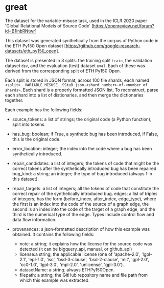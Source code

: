# great
The dataset for the variable-misuse task, used in the ICLR 2020 paper 'Global Relational Models of Source Code' [https://openreview.net/forum?id=B1lnbRNtwr]

This dataset was generated synthetically from the corpus of Python code in the
ETH Py150 Open dataset
[https://github.com/google-research-datasets/eth_py150_open].

The dataset is presented in 3 splits: the training split `train`, the validation
dataset `dev`, and the evaluation (test) dataset `eval`. Each of these was
derived from the corresponding split of ETH Py150 Open.

Each split is stored in JSON format, across 100 file shards, each named `<split>__VARIABLE_MISUSE__SStuB.json-<shard number>-of-<number of shards>`.
Each shard is a properly formatted JSON list. To reconstruct, parse each shard
into a list of distionaries, and then merge the dictionaries together.

Each example has the following fields:

* source_tokens: a list of strings; the original code (a Python function), split into tokens.

* has_bug: boolean; if True, a synthetic bug has been introduced, if False, this is the original code.

* error_location: integer; the index into the code where a bug has been synthetically introduced.

* repair_candidates: a list of integers; the tokens of code that might be the correct tokens after the synthetically introduced bug has been repaired.
bug_kind: a string; an integer; the type of bug introduced (always 1 in this dataset).

* repair_targets: a list of integers; all the tokens of code that constitute the correct repair of the synthetically introduced bug.
edges: a list of triples of integers; has the form (before_index, after_index, edge_type), where the first is an index into the code of the source of a graph edge, the second is an index into the code of the target of a graph edge, and the third is the numerical type of the edge. Types include control flow and data flow information.

* provenances: a json-formatted description of how this example was obtained. It contains the following fields:
  * note: a string; it explains how the license for the source code was detected (it can be bigquery_api, manual, or github_api)
  * license:a string; the applicable license (one of 'apache-2.0', 'lgpl-2.1', 'epl-1.0', 'isc', 'bsd-3-clause', 'bsd-2-clause', 'mit', 'gpl-2.0', 'cc0-1.0', 'lgpl-3.0', 'mpl-2.0', 'unlicense', 'gpl-3.0').
  * datasetName: a string; always ETHPy150Open.
  * filepath: a string; the GitHub repository name and file path from which this example was extracted.

